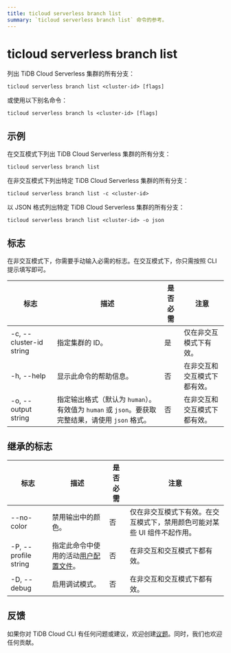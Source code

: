 ```yaml
---
title: ticloud serverless branch list
summary: `ticloud serverless branch list` 命令的参考。
---
```


# ticloud serverless branch list

列出 TiDB Cloud Serverless 集群的所有分支：

```shell
ticloud serverless branch list <cluster-id> [flags]
```

或使用以下别名命令：

```shell
ticloud serverless branch ls <cluster-id> [flags]
```

## 示例

在交互模式下列出 TiDB Cloud Serverless 集群的所有分支：

```shell
ticloud serverless branch list
```

在非交互模式下列出特定 TiDB Cloud Serverless 集群的所有分支：

```shell
ticloud serverless branch list -c <cluster-id>
```

以 JSON 格式列出特定 TiDB Cloud Serverless 集群的所有分支：

```shell
ticloud serverless branch list <cluster-id> -o json
```

## 标志

在非交互模式下，你需要手动输入必需的标志。在交互模式下，你只需按照 CLI 提示填写即可。

| 标志                    | 描述                                                                                                              | 是否必需 | 注意                                                 |
|-------------------------|--------------------------------------------------------------------------------------------------------------------------|----------|------------------------------------------------------|
| -c, --cluster-id string | 指定集群的 ID。                                                                                                    | 是      | 仅在非交互模式下有效。                  |
| -h, --help              | 显示此命令的帮助信息。                                                                                       | 否       | 在非交互和交互模式下都有效。 |
| -o, --output string     | 指定输出格式（默认为 `human`）。有效值为 `human` 或 `json`。要获取完整结果，请使用 `json` 格式。 | 否       | 在非交互和交互模式下都有效。 |

## 继承的标志

| 标志                 | 描述                                                                                          | 是否必需 | 注意                                                                                                             |
|----------------------|------------------------------------------------------------------------------------------------------|----------|------------------------------------------------------------------------------------------------------------------|
| --no-color           | 禁用输出中的颜色。                                                                            | 否       | 仅在非交互模式下有效。在交互模式下，禁用颜色可能对某些 UI 组件不起作用。 |
| -P, --profile string | 指定此命令中使用的活动[用户配置文件](/tidb-cloud/cli-reference.md#user-profile)。 | 否       | 在非交互和交互模式下都有效。                                                             |
| -D, --debug          | 启用调试模式。                                                                                   | 否       | 在非交互和交互模式下都有效。                                                             |

## 反馈

如果你对 TiDB Cloud CLI 有任何问题或建议，欢迎创建[议题](https://github.com/tidbcloud/tidbcloud-cli/issues/new/choose)。同时，我们也欢迎任何贡献。
